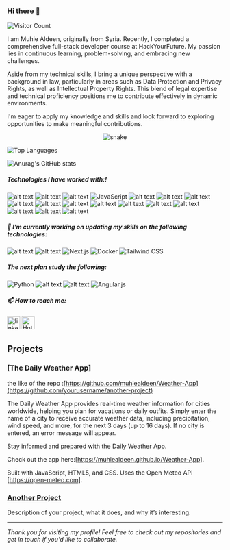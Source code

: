 ### Hi there 👋
![Visitor Count](https://visitor-badge.laobi.icu/badge?page_id=MuhieAldeen.MuhieAldeen)
<!-- <p align="left"><img src="https://komarev.com/ghpvc/?username=MuhieAldeen&label=Profile%20views&color=0e75b6&style=flat" alt="MuhieAldeen"/></p> -->

I am Muhie Aldeen, originally from Syria. Recently, I completed a comprehensive full-stack developer course at HackYourFuture. My passion lies in continuous learning, problem-solving, and embracing new challenges.

Aside from my technical skills, I bring a unique perspective with a background in law, particularly in areas such as Data Protection and Privacy Rights, as well as Intellectual Property Rights. This blend of legal expertise and technical proficiency positions me to contribute effectively in dynamic environments.

I'm eager to apply my knowledge and skills and look forward to exploring opportunities to make meaningful contributions.

 <div>
  <p align="center">
  <img src="https://res.cloudinary.com/hapiii/image/upload/v1679305878/ae3jjcn1dxtm9g4lrubb.svg" alt="snake"></center>
 </div>

![Top Languages](https://github-readme-stats.vercel.app/api/top-langs/?username=MuhieAldeen&layout=compact&theme=radical)
<!-- [![Top Langs](https://github-readme-stats.vercel.app/api/top-langs/?username=MuhieAldeen&langs_count=10&layout=compact)](https://github.com/MuhieAldeen/github-readme-stats) -->

<!-- [![Anurag's GitHub stats](https://github-readme-stats.vercel.app/api?username=MuhieAldeen)](https://github.com/anuraghazra/github-readme-stats) -->

![Anurag's GitHub stats](https://github-readme-stats.vercel.app/api?username=MuhieAldeen&show_icons=true&theme=highcontrast)




##### Technologies I have worked with:!
 ![alt text](https://img.shields.io/badge/Html5--E34F26?style=for-the-badge&logo=Html5)
 ![alt text](https://img.shields.io/badge/Css3--1572B6?style=for-the-badge&logo=css3)
 ![alt text](https://img.shields.io/badge/Bootstrap--7952B3?style=for-the-badge&logo=Bootstrap)
 ![JavaScript](https://img.shields.io/badge/JavaScript-ES6%2B-F7DF1E?style=for-the-badge&logo=javascript&logoColor=black)
 ![alt text](https://img.shields.io/badge/jQuery--0769AD?style=for-the-badge&logo=jQuery)
 ![alt text](https://img.shields.io/badge/Git--F05032?style=for-the-badge&logo=Git)
 ![alt text](https://img.shields.io/badge/GitHub--181717?style=for-the-badge&logo=GitHub)
 ![alt text](https://img.shields.io/badge/React.js--61DAFB?style=for-the-badge&logo=React)
 ![alt text](https://img.shields.io/badge/Node.js--339933?style=for-the-badge&logo=nodedotjs)
 ![alt text](https://img.shields.io/badge/Express.js--cc0000?style=for-the-badge&logo=Express)
 ![alt text](https://img.shields.io/badge/MogoDB--47A248?style=for-the-badge&logo=MongoDB)
 ![alt text](https://img.shields.io/badge/SQL,MySQL--4479A1?style=for-the-badge&logo=MySQL)
 ![alt text](https://img.shields.io/badge/SQL-003B57?style=for-the-badge&logo=sql&logoColor=white)
 ![alt text](https://img.shields.io/badge/npm--CB3837?style=for-the-badge&logo=npm)
 ![alt text](https://img.shields.io/badge/VSCode--007ACC?style=for-the-badge&logo=Visual-Studio-Code)
 ![alt text](https://img.shields.io/badge/Render--46E3B7?style=for-the-badge&logo=Render)
 ![alt text](https://img.shields.io/badge/Netlify--00C7B7?style=for-the-badge&logo=Netlify)
  <!-- ![alt text](https://img.shields.io/badge/Sass--CC6699?style=for-the-badge&logo=Sass) -->
  <!-- ![alt text](https://img.shields.io/badge/Pug--A86454?style=for-the-badge&logo=Pug) -->
  <!-- ![alt text](https://img.shields.io/badge/gulp--CF4647?style=for-the-badge&logo=gulp) -->
  <!-- ![alt text](https://img.shields.io/badge/Redux--764ABC?style=for-the-badge&logo=Redux) -->
  <!-- ![alt text](https://img.shields.io/badge/PHP--777BB4?style=for-the-badge&logo=PHP) -->
  <!-- ![alt text](https://img.shields.io/badge/Laravel--FF2D20?style=for-the-badge&logo=Laravel) -->
  <!-- ![alt text](https://img.shields.io/badge/Python--3776ab?style=for-the-badge&logo=python) -->
   <!-- ![Flask](https://img.shields.io/badge/Flask-000000?style=for-the-badge&logo=flask&logoColor=white) -->
 <!-- ![alt text](https://img.shields.io/badge/PostgreSQL-4169E1?style=for-the-badge&logo=postgresql&logoColor=white) -->
  <!-- ![alt text](https://img.shields.io/badge/SQLAlchemy-FFA500?style=for-the-badge&logo=sqlalchemy&logoColor=white) -->
   <!-- ![alt text](https://img.shields.io/badge/CodePen--000000?style=for-the-badge&logo=CodePen) -->




 ##### 🔭 I’m currently working on updating my skills on the following technologies:

   <!-- ![alt text](https://img.shields.io/badge/C%23--239120?style=for-the-badge&logo=c-sharp) -->
   <!-- ![alt text](https://img.shields.io/badge/.NET-512BD4?style=for-the-badge&logo=.net&logoColor=white) -->
   <!-- ![alt text](https://img.shields.io/badge/Kubernetes-326CE5?style=for-the-badge&logo=kubernetes&logoColor=white) -->
   <!--![alt text](https://img.shields.io/badge/Jest,unit.test--C21325?style=for-the-badge&logo=jest) -->
   <!-- ![alt text](https://img.shields.io/badge/Azure-0089D6?style=for-the-badge&logo=microsoftazure&logoColor=white)
   ![alt text](https://img.shields.io/badge/AWS-232F3E?style=for-the-badge&logo=amazonaws&logoColor=white) -->
   
   <!-- ![alt text](https://img.shields.io/badge/Redux--764ABC?style=for-the-badge&logo=Redux) -->
   ![alt text](https://img.shields.io/badge/TypeScript--3178C6?style=for-the-badge&logo=TypeScript)
   ![alt text](https://img.shields.io/badge/Webpack--8DD6F9?style=for-the-badge&logo=Webpack)
   ![Next.js](https://img.shields.io/badge/Next.js--000000?style=for-the-badge&logo=next.js&logoColor=white)
![Docker](https://img.shields.io/badge/Docker-2496ED?style=for-the-badge&logo=docker&logoColor=white)
![Tailwind CSS](https://img.shields.io/badge/Tailwind_CSS-38B2AC?style=for-the-badge&logo=tailwind-css&logoColor=white)


 

  ##### The next plan study the following:

   ![Python](https://img.shields.io/badge/Python-3.8%2B-3776AB?style=for-the-badge&logo=python&logoColor=white)
   ![alt text](https://img.shields.io/badge/React.Native--61DAFB?style=for-the-badge&logo=React)
   ![alt text](https://img.shields.io/badge/Vue.js--4FC08D?style=for-the-badge&logo=Vue.js)
![Angular.js](https://img.shields.io/badge/Angular.js-DD0031?style=for-the-badge&logo=angular&logoColor=white)

   ##### 📫 How to reach me:

   [<img src='https://cdn.jsdelivr.net/npm/simple-icons@3.0.1/icons/linkedin.svg' alt='linkedin' height='30'>](https://www.linkedin.com/in/muhiealdeen/) [<img src="https://img.shields.io/badge/-Hotmail-0078D4?logo=Microsoft-Outlook&logoColor=white&style=for-the-badge" height="30" alt="Hotmail">](mailto:zezo1998@hotmail.com)

   ## Projects
### [The Daily Weather App]
 the like of the repo :[https://github.com/muhiealdeen/Weather-App](https://github.com/yourusername/another-project)
 
The Daily Weather App provides real-time weather information for cities worldwide, helping you plan for vacations or daily outfits. Simply enter the name of a city to receive accurate weather data, including precipitation, wind speed, and more, for the next 3 days (up to 16 days). If no city is entered, an error message will appear.

Stay informed and prepared with the Daily Weather App.

Check out the app here:[https://muhiealdeen.github.io/Weather-App].

Built with JavaScript, HTML5, and CSS. Uses the Open Meteo API [https://open-meteo.com].

### [Another Project](https://github.com/yourusername/another-project)
Description of your project, what it does, and why it’s interesting.


---

*Thank you for visiting my profile! Feel free to check out my repositories and get in touch if you'd like to collaborate.*



